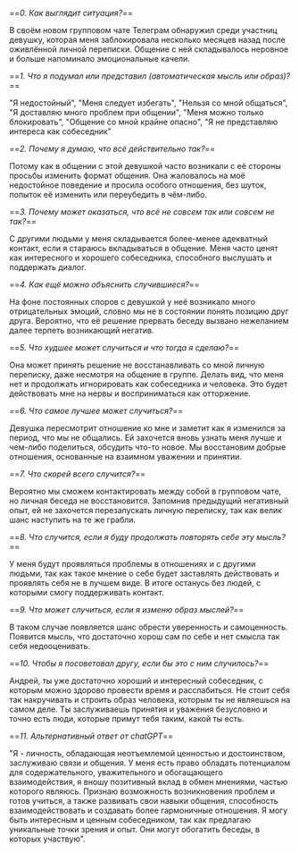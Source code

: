 ==*0. Как выглядит ситуация?*== 

В своём новом групповом чате Телеграм обнаружил среди участниц девушку, которая меня заблокировала несколько месяцев назад после оживлённой личной переписки. Общение с ней складывалось неровное и больше напоминало эмоциональные качели.

==*1. Что я подумал или представил (автоматическая мысль или образ)?*==

"Я недостойный", "Меня следует избегать", "Нельзя со мной общаться", "Я доставляю много проблем при общении", "Меня можно только блокировать", "Общение со мной крайне опасно", "Я не представляю интереса как собеседник"

==*2. Почему я думаю, что всё действительно так?*==

Потому как в общении с этой девушкой часто возникали с её стороны просьбы изменить формат общения. Она жаловалось на моё недостойное поведение и просила особого отношения, без шуток, попыток её изменить или переубедить в чём-либо.

==*3. Почему может оказаться, что всё не совсем так или совсем не так?*==

С другими людьми у меня складывается более-менее адекватный контакт, если я стараюсь вкладываться в общение. Меня часто ценят как интересного и хорошего собеседника, способного выслушать и поддержать диалог.

==*4. Как ещё можно объяснить случившиеся?*==  

На фоне постоянных споров с девушкой у неё возникало много отрицательных эмоций, словно мы не в состоянии понять позицию друг друга. Вероятно, что её решение прервать беседу вызвано нежеланием далее терпеть возникающий негатив.

==*5. Что худшее может случиться и что тогда я сделаю?*==

Она может принять решение не восстанавливать со мной личную переписку, даже несмотря на общение в группе. Делать вид, что меня нет и продолжать игнорировать как собеседника и человека. Это будет действовать мне на нервы и восприниматься как отторжение.

==*6. Что самое лучшее может случиться?*== 

Девушка пересмотрит отношение ко мне и заметит как я изменился за период, что мы не общались. Ей захочется вновь узнать меня лучше и чем-либо поделиться, обсудить что-то новое. Мы восстановим добрые отношения, основанные на взаимном уважении и принятии.

==*7. Что скорей всего случится?*==  

Вероятно мы сможем контактировать между собой в групповом чате, но личная беседа не восстановится. Запомнив предыдущий негативный опыт, ей не захочется перезапускать личную переписку, так как велик шанс наступить на те же грабли.

==*8. Что случится, если я буду продолжать повторять себе эту мысль?*== 

У меня будут проявляться проблемы в отношениях и с другими людьми, так как такое мнение о себе будет заставлять действовать и проявлять себя не в лучшем виде. В итоге останусь без людей, с которыми смогу поддерживать контакт.

==*9. Что может случиться, если я изменю образ мыслей?*==

В таком случае появляется шанс обрести уверенность и самоценность. Появится мысль, что достаточно хорош сам по себе и нет смысла так себя недооценивать.

==*10. Чтобы я посоветовал другу, если бы это с ним случилось?*== 

Андрей, ты уже достаточно хороший и интересный собеседник, с которым можно здорово провести время и расслабиться. Не стоит себя так накручивать и строить образ человека, которым ты не являешься на самом деле. Ты заслуживаешь принятия и уважения безусловно и точно есть люди, которые примут тебя таким, какой ты есть.

==*11. Альтернативный ответ от chatGPT*==

"Я - личность, обладающая неотъемлемой ценностью и достоинством, заслуживаю связи и общения. У меня есть право обладать потенциалом для содержательного, уважительного и обогащающего взаимодействия, я вношу позитивный вклад в обмен мнениями, частью которого являюсь. Признаю возможность возникновения проблем и готов учиться, а также развивать свои навыки общения, способность взаимодействовать и создавать более гармоничные отношения. Я могу быть интересным и ценным собеседником, так как предлагаю уникальные точки зрения и опыт. Они могут обогатить беседы, в которых участвую".
